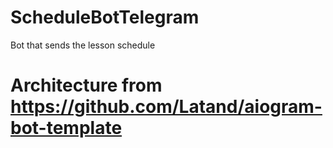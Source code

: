# ScheduleBotTelegram
Bot that sends the lesson schedule

# Architecture from https://github.com/Latand/aiogram-bot-template
